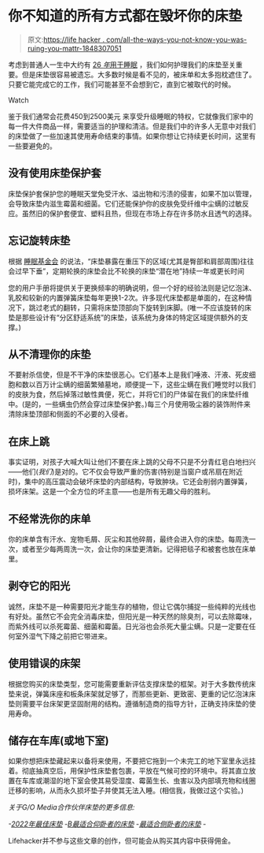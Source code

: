 # 你不知道的所有方式都在毁坏你的床垫

> 原文:[https://life hacker . com/all-the-ways-you-not-know-you-was-ruing-you-mattr-1848307051](https://lifehacker.com/all-the-ways-you-didnt-know-you-were-ruining-your-mattr-1848307051)

考虑到普通人一生中大约有 [26 *年*用于睡眠](https://www.dreams.co.uk/sleep-matters-club/your-life-in-numbers-infographic/) ，我们如何护理我们的床垫至关重要。但是床垫很容易被遗忘。大多数时候是看不见的，被床单和太多抱枕遮住了。只要它能完成它的工作，我们可能甚至不会想到它，直到它被取代的时候。

Watch

鉴于我们通常会花费450到2500美元 来享受升级睡眠的特权，它就像我们家中的每一件大件商品一样，需要适当的护理和清洁。但是我们中的许多人无意中对我们的床垫做了一些加速其使用寿命结束的事情。如果你想让它持续更长时间，这里有一些要避免的。

## 没有使用床垫保护套

床垫保护套保护您的睡眠天堂免受汗水、溢出物和污渍的侵害，如果不加以管理，会导致床垫内滋生霉菌和细菌。它们还能保护你的皮肤免受纤维中尘螨的过敏反应。虽然旧的保护套便宜、塑料且热，但现在市场上存在许多防水且透气的选择。

## 忘记旋转床垫

根据 [睡眠基金会](https://www.sleepfoundation.org/mattress-information/should-you-flip-or-rotate-your-mattress) 的说法，“床垫暴露在重压下的区域(尤其是臀部和肩部周围)往往会过早下垂”，定期轮换的床垫会比不轮换的床垫“潜在地”持续一年或更长时间

您的用户手册将提供关于更换频率的明确说明，但一个好的经验法则是记忆泡沫、乳胶和较新的内置弹簧床垫每年更换1-2次。许多现代床垫都是单面的，在这种情况下，跳过老式的翻转，只需将床垫顶部向下旋转到床脚。(唯一不应该旋转的床垫是那些设计有“分区舒适系统”的床垫，该系统为身体的特定区域提供额外的支撑。)

## 从不清理你的床垫

不要射杀信使，但是不干净的床垫很恶心。它们基本上是我们唾液、汗液、死皮细胞和数以百万计尘螨的细菌繁殖墓地，顺便提一下，这些尘螨在我们睡觉时以我们的皮肤为食，然后掉落过敏性粪便，死亡，并将它们的尸体留在我们的床垫纤维中。(是的，一些螨虫仍然会穿过床垫保护套。)每三个月使用吸尘器的装饰附件来清除床垫顶部和侧面的不必要的入侵者。

## 在床上跳

事实证明，对孩子大喊大叫让他们不要在床上跳的父母不只是不分青红皂白地扫兴——他们(*我们*)是对的。它不仅会导致严重的伤害(特别是当窗户或吊扇在附近时)，集中的高压震动会破坏床垫的内部结构，导致肿块。它还会削弱内置弹簧，损坏床架。这是一个全方位的坏主意——也是所有无趣父母的胜利。

## 不经常洗你的床单

你的床单含有汗水、宠物毛屑、灰尘和其他碎屑，最终会进入你的床垫。每周洗一次，或者至少每两周洗一次，会让你的床垫更清新。记得把毯子和被套也放在床单里。

## 剥夺它的阳光

诚然，床垫不是一种需要阳光才能生存的植物，但让它偶尔捕捉一些纯粹的光线也有好处。虽然它不会完全消毒床垫，但阳光是一种天然的除臭剂，可以去除霉味，而紫外线可以杀死霉菌、细菌和霉菌。日光浴也会杀死大量尘螨。只是一定要在任何室外湿气下降之前把它带进来。

## 使用错误的床架

根据您购买的床垫类型，您可能需要重新评估支撑床垫的框架。对于大多数传统床垫来说，弹簧床座和板条床架就足够了，而那些更新、更致密、更重的记忆泡沫床垫则需要平台床架更坚固耐用的结构。遵循制造商的指导方针，正确支持床垫的使用寿命。

## 储存在车库(或地下室)

如果你想把床垫藏起来以备将来使用，不要把它拖到一个未完工的地下室里永远挂着。彻底抽真空后，用保护性床垫套包裹，平放在气候可控的环境中。将其直立放置在车库或潮湿的地下室会使其易受湿度、霉菌生长、虫害以及内部填充物和线圈迁移的影响，从而永久损坏垫子并使其无法入睡。(相信我，我做过这个实验。)

*关于G/O Media合作伙伴床垫的更多信息:*

*-*[*2022年最佳床垫*](https://lifehacker.com/advisor/best-mattresses/)
*-*[*B*](https://lifehacker.com/advisor/best-mattress-for-back-sleepers/)[*最适合仰卧者的床垫*](https://lifehacker.com/advisor/best-mattress-for-back-sleepers/)
*-*[*最适合侧卧者的床垫*](https://lifehacker.com/advisor/best-mattress-for-side-sleepers/)
*-*

Lifehacker并不参与这些文章的创作，但可能会从购买其内容中获得佣金。